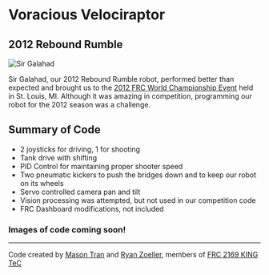 # Voracious Velociraptor
## 2012 Rebound Rumble

![Sir Galahad](https://bitbucket.org/rtzoeller/voracious-velociraptor/raw/1175cb239b0d97fb128c8b78e5030cfd4f5410df/Sir%20Galahad.jpg)

Sir Galahad, our 2012 Rebound Rumble robot, performed better than expected and brought us to the [2012 FRC World Championship Event](http://www.usfirst.org/roboticsprograms/frc/championship-event) held in St. Louis, MI. Although it was amazing in competition, programming our robot for the 2012 season was a challenge.

## Summary of Code
  - 2 joysticks for driving, 1 for shooting
  - Tank drive with shifting
  - PID Control for maintaining proper shooter speed
  - Two pneumatic kickers to push the bridges down and to keep our robot on its wheels
  - Servo controlled camera pan and tilt
  - Vision processing was attempted, but not used in our competition code
  - FRC Dashboard modifications, not included
  
### Images of code coming soon!
- - -

Code created by [Mason Tran](mailto:mason@Lmnotran.com) and [Ryan Zoeller](mailto:rtzoeller@hotmail.com), members of [FRC 2169 KING TeC](http://kingtec2169.com/) 